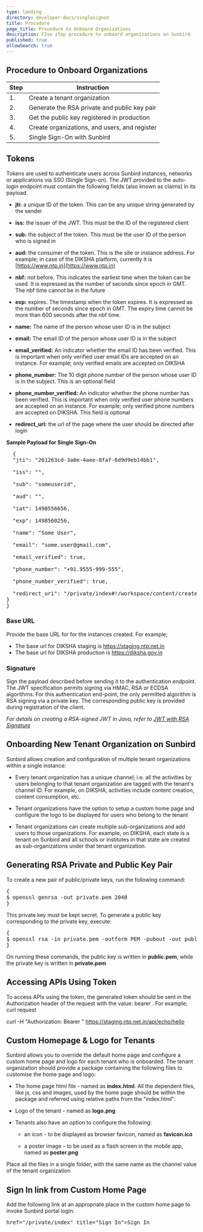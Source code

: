 ```yaml
---
type: landing
directory: developer-docs/singlesignon
title: Procedure
page_title: Procedure to Onboard Organizations
description: FIve step procedure to onboard organizations on Sunbird
published: true
allowSearch: true
---
```


## Procedure to Onboard Organizations

| Step | Instruction                                   |
|------|-----------------------------------------------|
| 1.   | Create a tenant organization                  |
| 2.   | Generate the RSA private and public key pair  |
| 3.   | Get the public key registered in production   |
| 4.   | Create organizations, and users, and register |
| 5.   | Single Sign-On with Sunbird                   |

## Tokens

Tokens are used to authenticate users across Sunbird instances, networks or applications via SSO (Single Sign-on). The JWT provided to the auto-login endpoint must contain the following fields (also known as claims) in its payload. 

* **jti:** a unique ID of the token. This can be any unique string generated by the sender 

* **iss:** the issuer of the JWT. This must be the ID of the registered client 

* **sub:** the subject of the token. This must be the user ID of the person who is signed  in

* **aud:** the consumer of the token. This is the site or instance address. For example; in case of the DIKSHA platform, currently it is [https://www.ntp.in](https://www.ntp.in)

* **nbf:** not before. This indicates the earliest time when the token can be used. It is expressed as the number of seconds since epoch in GMT. The nbf time cannot be in the future

* **exp:** expires. The timestamp when the token expires. It is expressed as the number of seconds since epoch in GMT. The expiry time cannot be more than 600 seconds after the nbf time.

* **name:** The name of the person whose user ID is in the subject

* **email:** The email ID of the person whose user ID is in the subject

* **email_verified:** An indicator whether the email ID has been verified. This is important when only verified user email IDs are accepted on an instance. For example; only verified emails are accepted on DIKSHA 

* **phone_number:** The 10 digit phone number of the person whose user ID is in the subject. This is an optional field

* **phone_number_verified:** An indicator whether the phone number has been verified. This is important when only verified user phone numbers are accepted on an instance. For example; only verified phone numbers are accepted on DIKSHA. This field is optional

* **redirect_url:** the url of the page where the user should be directed after login
 
**Sample Payload for Single Sign-On**

<pre>
  {
  "jti": "261263cd-3a0e-4aee-8faf-6d9d9eb14bb1",

  "iss": "<replace with id provided by at registration time>",

  "sub": "someuserid",

  "aud": "<base_url>",

  "iat": 1498556656,

  "exp": 1498560256,

  "name": "Some User",

  "email": "some.user@gmail.com",

  "email_verified": true,

  "phone_number": "+91.9555-999-555",

  "phone_number_verified": true,

  "redirect_uri": "<base_url>/private/index#!/workspace/content/create"
}
}</pre> 

### Base URL

Provide the base URL for for the instances created. For example; 

* The base url for DIKSHA staging is https://staging.ntp.net.in
* The base url for DIKSHA production is https://diksha.gov.in

### Signature

Sign the payload described before sending it to the authentication endpoint. The JWT specification permits signing via HMAC, RSA or ECDSA algorithms. For this authentication end-point, the only permitted algorithm is RSA signing via a private key. The corresponding public key is provided during registration of the client. 

*For details on creating a RSA-signed JWT in Java, refer to [JWT with RSA Signature](https://connect2id.com/products/nimbus-jose-jwt/examples/jwt-with-rsa-signature)*

## Onboarding New Tenant Organization on Sunbird

Sunbird allows creation and configuration of multiple tenant organizations within a single instance:

* Every tenant organization has a unique channel; i.e. all the activities by users belonging to that tenant organization are tagged with the tenant's channel ID. For example, on DIKSHA, activities include content creation, content consumption, etc.

* Tenant organizations have the option to setup a custom home page and configure the logo to be displayed for users who belong to the tenant

* Tenant organizations can create multiple sub-organizations and add users to those organizations. For example, on DIKSHA, each state is a tenant on Sunbird and all schools or institutes in that state are created as sub-organizations under that tenant organization.

## Generating RSA Private and Public Key Pair

To create a new pair of public/private keys, run the following command:

<pre>
{
$ openssl genrsa -out private.pem 2048
}
</pre>

This private key must be kept secret. To generate a public key corresponding to the private key, execute:

<pre>
{
$ openssl rsa -in private.pem -outform PEM -pubout -out public.pem
}
</pre>

On running these commands, the public key is written in **public.pem**, while the private key is written in **private.pem**

## Accessing APIs Using Token

To access APIs using the token, the generated token should be sent in the Authorization header of the request with the value: bearer <token>. For example; curl request

curl -H "Authorization: Bearer <token>" https://staging.ntp.net.in/api/echo/hello

## Custom Homepage & Logo for Tenants

Sunbird allows you to override the default home page and configure a custom home page and logo for each tenant who is onboarded. The tenant organization should provide a package containing the following files to customise the home page and logo:

* The home page html file - named as **index.html**. All the dependent files, like js, css and images, used by the home page should be within the package and referred using relative paths from the "index.html".

* Logo of the tenant - named as **logo.png**

* Tenants also have an option to configure the following:

    * an icon - to be displayed as browser favicon, named as **favicon.ico**

    * a poster image - to be used as a flash screen in the mobile app, named as **poster.png**

Place all the files in a single folder, with the same name as the channel value of the tenant organization

## Sign In link from Custom Home Page

Add the following link at an appropriate place in the custom home page to invoke Sunbird portal login:

<pre>href="/private/index" title="Sign In"><span>Sign In</span></pre>


